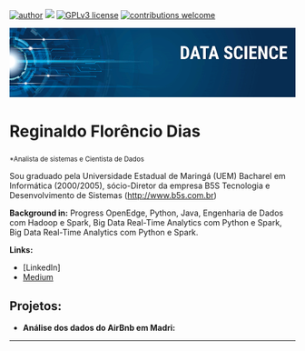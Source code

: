 [![author](https://img.shields.io/badge/author-carlosfab-red.svg)](https://www.linkedin.com/in/carlosfab) [![](https://img.shields.io/badge/python-3.7+-blue.svg)](https://www.python.org/downloads/release/python-365/) [![GPLv3 license](https://img.shields.io/badge/License-GPLv3-blue.svg)](http://perso.crans.org/besson/LICENSE.html) [![contributions welcome](https://img.shields.io/badge/contributions-welcome-brightgreen.svg?style=flat)](https://github.com/carlosfab/data_science/issues)

<p align="center">
  <img src="banner.png" >
</p>

# Reginaldo Florêncio Dias 
<sub>*Analista de sistemas e Cientista de Dados</sub>

Sou graduado pela Universidade Estadual de Maringá (UEM) Bacharel em Informática (2000/2005), sócio-Diretor da empresa B5S Tecnologia e Desenvolvimento de Sistemas (http://www.b5s.com.br)

**Background in:** Progress OpenEdge, Python, Java, Engenharia de Dados com Hadoop e Spark, Big Data Real-Time Analytics com Python e Spark, Big Data Real-Time Analytics com Python e Spark.

**Links:**
* [LinkedIn]
* [Medium](https://medium.com/@reginaldofdias)


## Projetos:

* **Análise dos dados do AirBnb em Madri:** 
---
